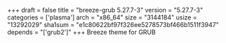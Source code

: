 +++
draft = false
title = "breeze-grub 5.27.7-3"
version = "5.27.7-3"
categories = ['plasma']
arch = "x86_64"
size = "3144184"
usize = "13292029"
sha1sum = "e1c80622bf97f326ee5278573bf466b1511f3947"
depends = "['grub2']"
+++
Breeze theme for GRUB